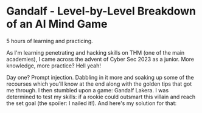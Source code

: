# Gandalf - Level-by-Level Breakdown of an AI Mind Game

5 hours of learning and practicing.

As I'm learning penetrating and hacking skills on THM (one of the main academies), I came across the advent of Cyber Sec 2023 as a junior. More knowledge, more practice? Hell yeah!

Day one? Prompt injection.
Dabbling in it more and soaking up some of the recourses which you'll know at the end along with the golden tips that got me through. I then stumbled upon a game: Gandalf Lakera. I was determined to test my skills: if a rookie could outsmart this villain and reach the set goal (the spoiler: I nailed it!). And here's my solution for that:

